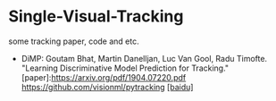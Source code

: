 # Single-Visual-Tracking
some tracking paper, code and etc.

* DiMP: Goutam Bhat, Martin Danelljan, Luc Van Gool, Radu Timofte.
"Learning Discriminative Model Prediction for Tracking."  [paper]:https://arxiv.org/pdf/1904.07220.pdf   https://github.com/visionml/pytracking  [[baidu]](http://baidu.com)  

